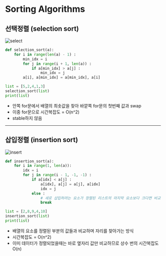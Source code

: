 # Sorting Algorithms
## 선택정렬 (selection sort)

![select](https://user-images.githubusercontent.com/63408930/91021692-0fbb3580-e62f-11ea-85cc-d8c53389f84b.gif)
```python
def selection_sort(a):
    for i in range(len(a) - 1) :
        min_idx = i
        for j in range(i + 1, len(a)) :
            if a[min_idx] > a[j] :
                min_idx = j
        a[i], a[min_idx] = a[min_idx], a[i]

list = [5,2,4,1,3]
selection_sort(list)
print(list)
```
* 안쪽 for문에서 배열의 최솟값을 찾아 바깥쪽 for문의 첫번째 값과 swap
* 이중 for문으로 시간복잡도 = O(n^2)
* stable하지 않음

***
## 삽입정렬 (insertion sort)

![insert](https://user-images.githubusercontent.com/63408930/91026064-37ad9780-e635-11ea-890c-6cd0ea098f4e.gif)
```python
def insertion_sort(a):
    for i in range(1, len(a)):
        idx = i
        for j in range(i - 1, -1, -1) :
            if a[idx] < a[j] :
                a[idx], a[j] = a[j], a[idx]
                idx = j
            else :
                # 새로 삽입하려는 요소가 정렬된 리스트의 마지막 요소보다 크다면 비교할 필요 없음
                break

list = [2,8,9,4,10]
insertion_sort(list)
print(list)
```
* 배열의 요소를 정렬된 부분의 값들과 비교하며 자리를 찾아가는 방식
* 시간복잡도 = O(n^2)
* 이미 데이터가 정렬되었을때는 바로 옆자리 값만 비교하므로 상수 번의 시간복잡도 O(n)
